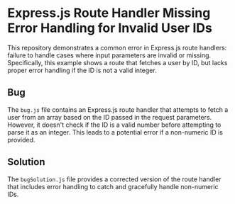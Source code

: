 # Express.js Route Handler Missing Error Handling for Invalid User IDs

This repository demonstrates a common error in Express.js route handlers:  failure to handle cases where input parameters are invalid or missing.  Specifically, this example shows a route that fetches a user by ID, but lacks proper error handling if the ID is not a valid integer.

## Bug

The `bug.js` file contains an Express.js route handler that attempts to fetch a user from an array based on the ID passed in the request parameters.  However, it doesn't check if the ID is a valid number before attempting to parse it as an integer. This leads to a potential error if a non-numeric ID is provided. 

## Solution

The `bugSolution.js` file provides a corrected version of the route handler that includes error handling to catch and gracefully handle non-numeric IDs.